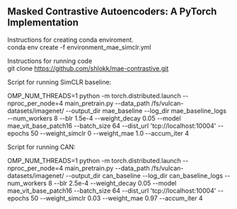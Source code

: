 ## Masked Contrastive Autoencoders: A PyTorch Implementation

[comment]: <> (<p align="center">)

[comment]: <> (  <img src="https://user-images.githubusercontent.com/11435359/146857310-f258c86c-fde6-48e8-9cee-badd2b21bd2c.png" width="480">)

[comment]: <> (</p>)

Instructions for creating conda enviroment. <br>
conda env create -f environment_mae_simclr.yml

Instructions for running code <br>
git clone https://github.com/shlokk/mae-contrastive.git <br>


Script for running SimCLR baseline:

OMP_NUM_THREADS=1 python -m torch.distributed.launch --nproc_per_node=4 main_pretrain.py --data_path /fs/vulcan-datasets/imagenet/ --output_dir mae_baseline --log_dir mae_baseline_logs --num_workers 8 --blr 1.5e-4 --weight_decay 0.05 --model mae_vit_base_patch16 --batch_size 64 --dist_url 'tcp://localhost:10004' --epochs 50 --weight_simclr 0 --weight_mae 1.0 --accum_iter 4

Script for running CAN:

OMP_NUM_THREADS=1 python -m torch.distributed.launch --nproc_per_node=4 main_pretrain.py --data_path /fs/vulcan-datasets/imagenet/ --output_dir can_baseline --log_dir can_baseline_logs --num_workers 8 --blr 2.5e-4 --weight_decay 0.05 --model mae_vit_base_patch16 --batch_size 64 --dist_url 'tcp://localhost:10004' --epochs 50 --weight_simclr 0.03 --weight_mae 0.97 --accum_iter 4


[comment]: <> (This is a PyTorch/GPU re-implementation of the paper [Masked Autoencoders Are Scalable Vision Learners]&#40;https://arxiv.org/abs/2111.06377&#41;:)

[comment]: <> (```)

[comment]: <> (@Article{MaskedAutoencoders2021,)

[comment]: <> (  author  = {Kaiming He and Xinlei Chen and Saining Xie and Yanghao Li and Piotr Doll{\'a}r and Ross Girshick},)

[comment]: <> (  journal = {arXiv:2111.06377},)

[comment]: <> (  title   = {Masked Autoencoders Are Scalable Vision Learners},)

[comment]: <> (  year    = {2021},)

[comment]: <> (})

[comment]: <> (```)

[comment]: <> (* The original implementation was in TensorFlow+TPU. This re-implementation is in PyTorch+GPU.)

[comment]: <> (* This repo is a modification on the [DeiT repo]&#40;https://github.com/facebookresearch/deit&#41;. Installation and preparation follow that repo.)

[comment]: <> (* This repo is based on [`timm==0.3.2`]&#40;https://github.com/rwightman/pytorch-image-models&#41;, for which a [fix]&#40;https://github.com/rwightman/pytorch-image-models/issues/420#issuecomment-776459842&#41; is needed to work with PyTorch 1.8.1+.)

[comment]: <> (### Catalog)

[comment]: <> (- [x] Visualization demo)

[comment]: <> (- [x] Pre-trained checkpoints + fine-tuning code)

[comment]: <> (- [x] Pre-training code)

[comment]: <> (### Visualization demo)

[comment]: <> (Run our interactive visualization demo using [Colab notebook]&#40;https://colab.research.google.com/github/facebookresearch/mae/blob/main/demo/mae_visualize.ipynb&#41; &#40;no GPU needed&#41;:)

[comment]: <> (<p align="center">)

[comment]: <> (  <img src="https://user-images.githubusercontent.com/11435359/147859292-77341c70-2ed8-4703-b153-f505dcb6f2f8.png" width="600">)

[comment]: <> (</p>)

[comment]: <> (### Fine-tuning with pre-trained checkpoints)

[comment]: <> (The following table provides the pre-trained checkpoints used in the paper, converted from TF/TPU to PT/GPU:)

[comment]: <> (<table><tbody>)

[comment]: <> (<!-- START TABLE -->)

[comment]: <> (<!-- TABLE HEADER -->)

[comment]: <> (<th valign="bottom"></th>)

[comment]: <> (<th valign="bottom">ViT-Base</th>)

[comment]: <> (<th valign="bottom">ViT-Large</th>)

[comment]: <> (<th valign="bottom">ViT-Huge</th>)

[comment]: <> (<!-- TABLE BODY -->)

[comment]: <> (<tr><td align="left">pre-trained checkpoint</td>)

[comment]: <> (<td align="center"><a href="https://dl.fbaipublicfiles.com/mae/pretrain/mae_pretrain_vit_base.pth">download</a></td>)

[comment]: <> (<td align="center"><a href="https://dl.fbaipublicfiles.com/mae/pretrain/mae_pretrain_vit_large.pth">download</a></td>)

[comment]: <> (<td align="center"><a href="https://dl.fbaipublicfiles.com/mae/pretrain/mae_pretrain_vit_huge.pth">download</a></td>)

[comment]: <> (</tr>)

[comment]: <> (<tr><td align="left">md5</td>)

[comment]: <> (<td align="center"><tt>8cad7c</tt></td>)

[comment]: <> (<td align="center"><tt>b8b06e</tt></td>)

[comment]: <> (<td align="center"><tt>9bdbb0</tt></td>)

[comment]: <> (</tr>)

[comment]: <> (</tbody></table>)

[comment]: <> (The fine-tuning instruction is in [FINETUNE.md]&#40;FINETUNE.md&#41;.)

[comment]: <> (By fine-tuning these pre-trained models, we rank #1 in these classification tasks &#40;detailed in the paper&#41;:)

[comment]: <> (<table><tbody>)

[comment]: <> (<!-- START TABLE -->)

[comment]: <> (<!-- TABLE HEADER -->)

[comment]: <> (<th valign="bottom"></th>)

[comment]: <> (<th valign="bottom">ViT-B</th>)

[comment]: <> (<th valign="bottom">ViT-L</th>)

[comment]: <> (<th valign="bottom">ViT-H</th>)

[comment]: <> (<th valign="bottom">ViT-H<sub>448</sub></th>)

[comment]: <> (<td valign="bottom" style="color:#C0C0C0">prev best</td>)

[comment]: <> (<!-- TABLE BODY -->)

[comment]: <> (<tr><td align="left">ImageNet-1K &#40;no external data&#41;</td>)

[comment]: <> (<td align="center">83.6</td>)

[comment]: <> (<td align="center">85.9</td>)

[comment]: <> (<td align="center">86.9</td>)

[comment]: <> (<td align="center"><b>87.8</b></td>)

[comment]: <> (<td align="center" style="color:#C0C0C0">87.1</td>)

[comment]: <> (</tr>)

[comment]: <> (<td colspan="5"><font size="1"><em>following are evaluation of the same model weights &#40;fine-tuned in original ImageNet-1K&#41;:</em></font></td>)

[comment]: <> (<tr>)

[comment]: <> (</tr>)

[comment]: <> (<tr><td align="left">ImageNet-Corruption &#40;error rate&#41; </td>)

[comment]: <> (<td align="center">51.7</td>)

[comment]: <> (<td align="center">41.8</td>)

[comment]: <> (<td align="center"><b>33.8</b></td>)

[comment]: <> (<td align="center">36.8</td>)

[comment]: <> (<td align="center" style="color:#C0C0C0">42.5</td>)

[comment]: <> (</tr>)

[comment]: <> (<tr><td align="left">ImageNet-Adversarial</td>)

[comment]: <> (<td align="center">35.9</td>)

[comment]: <> (<td align="center">57.1</td>)

[comment]: <> (<td align="center">68.2</td>)

[comment]: <> (<td align="center"><b>76.7</b></td>)

[comment]: <> (<td align="center" style="color:#C0C0C0">35.8</td>)

[comment]: <> (</tr>)

[comment]: <> (<tr><td align="left">ImageNet-Rendition</td>)

[comment]: <> (<td align="center">48.3</td>)

[comment]: <> (<td align="center">59.9</td>)

[comment]: <> (<td align="center">64.4</td>)

[comment]: <> (<td align="center"><b>66.5</b></td>)

[comment]: <> (<td align="center" style="color:#C0C0C0">48.7</td>)

[comment]: <> (</tr>)

[comment]: <> (<tr><td align="left">ImageNet-Sketch</td>)

[comment]: <> (<td align="center">34.5</td>)

[comment]: <> (<td align="center">45.3</td>)

[comment]: <> (<td align="center">49.6</td>)

[comment]: <> (<td align="center"><b>50.9</b></td>)

[comment]: <> (<td align="center" style="color:#C0C0C0">36.0</td>)

[comment]: <> (</tr>)

[comment]: <> (<td colspan="5"><font size="1"><em>following are transfer learning by fine-tuning the pre-trained MAE on the target dataset:</em></font></td>)

[comment]: <> (</tr>)

[comment]: <> (<tr><td align="left">iNaturalists 2017</td>)

[comment]: <> (<td align="center">70.5</td>)

[comment]: <> (<td align="center">75.7</td>)

[comment]: <> (<td align="center">79.3</td>)

[comment]: <> (<td align="center"><b>83.4</b></td>)

[comment]: <> (<td align="center" style="color:#C0C0C0">75.4</td>)

[comment]: <> (</tr>)

[comment]: <> (<tr><td align="left">iNaturalists 2018</td>)

[comment]: <> (<td align="center">75.4</td>)

[comment]: <> (<td align="center">80.1</td>)

[comment]: <> (<td align="center">83.0</td>)

[comment]: <> (<td align="center"><b>86.8</b></td>)

[comment]: <> (<td align="center" style="color:#C0C0C0">81.2</td>)

[comment]: <> (</tr>)

[comment]: <> (<tr><td align="left">iNaturalists 2019</td>)

[comment]: <> (<td align="center">80.5</td>)

[comment]: <> (<td align="center">83.4</td>)

[comment]: <> (<td align="center">85.7</td>)

[comment]: <> (<td align="center"><b>88.3</b></td>)

[comment]: <> (<td align="center" style="color:#C0C0C0">84.1</td>)

[comment]: <> (</tr>)

[comment]: <> (<tr><td align="left">Places205</td>)

[comment]: <> (<td align="center">63.9</td>)

[comment]: <> (<td align="center">65.8</td>)

[comment]: <> (<td align="center">65.9</td>)

[comment]: <> (<td align="center"><b>66.8</b></td>)

[comment]: <> (<td align="center" style="color:#C0C0C0">66.0</td>)

[comment]: <> (</tr>)

[comment]: <> (<tr><td align="left">Places365</td>)

[comment]: <> (<td align="center">57.9</td>)

[comment]: <> (<td align="center">59.4</td>)

[comment]: <> (<td align="center">59.8</td>)

[comment]: <> (<td align="center"><b>60.3</b></td>)

[comment]: <> (<td align="center" style="color:#C0C0C0">58.0</td>)

[comment]: <> (</tr>)

[comment]: <> (</tbody></table>)

[comment]: <> (### Pre-training)

[comment]: <> (The pre-training instruction is in [PRETRAIN.md]&#40;PRETRAIN.md&#41;.)

[comment]: <> (### License)


